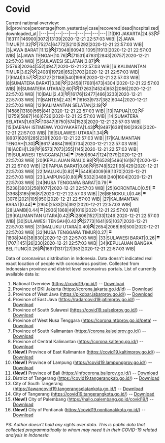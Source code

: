 # Covid
Current national overview:
|id|province|percentage|from_yesterday|case|recovered|dead|hospitalized|downloaded_at|
|---|---|---|---|---|---|---|---|---|
|1|DKI JAKARTA|24.53|![down](https://github.com/ariefrachmannn/covid/raw/master/img/rsz_down.png)|163111|146900|3072|13139|2020-12-21 22:57:03 WIB|
|2|JAWA TIMUR|11.32|![down](https://github.com/ariefrachmannn/covid/raw/master/img/rsz_down.png)|75274|64772|5210|5292|2020-12-21 22:57:03 WIB|
|3|JAWA BARAT|11.12|![up](https://github.com/ariefrachmannn/covid/raw/master/img/rsz_img_186982.png)|73948|60940|1095|11913|2020-12-21 22:57:03 WIB|
|4|JAWA TENGAH|10.76|![up](https://github.com/ariefrachmannn/covid/raw/master/img/rsz_img_186982.png)|71531|47931|2843|20757|2020-12-21 22:57:03 WIB|
|5|SULAWESI SELATAN|3.87|![up](https://github.com/ariefrachmannn/covid/raw/master/img/rsz_img_186982.png)|25763|20264|552|4947|2020-12-21 22:57:03 WIB|
|6|KALIMANTAN TIMUR|3.62|![down](https://github.com/ariefrachmannn/covid/raw/master/img/rsz_down.png)|24081|19726|652|3703|2020-12-21 22:57:03 WIB|
|7|RIAU|3.57|![down](https://github.com/ariefrachmannn/covid/raw/master/img/rsz_down.png)|23727|21188|540|1999|2020-12-21 22:57:03 WIB|
|8|SUMATERA BARAT|3.38|![down](https://github.com/ariefrachmannn/covid/raw/master/img/rsz_down.png)|22458|17681|473|4304|2020-12-21 22:57:03 WIB|
|9|SUMATERA UTARA|2.60|![down](https://github.com/ariefrachmannn/covid/raw/master/img/rsz_down.png)|17263|14524|653|2086|2020-12-21 22:57:03 WIB|
|10|BALI|2.43|![down](https://github.com/ariefrachmannn/covid/raw/master/img/rsz_down.png)|16176|12477|466|3233|2020-12-21 22:57:03 WIB|
|11|BANTEN|2.43|![equal](https://github.com/ariefrachmannn/covid/raw/master/img/rsz_equal.png)|16163|9737|382|6044|2020-12-21 22:57:03 WIB|
|12|KALIMANTAN SELATAN|2.19|![down](https://github.com/ariefrachmannn/covid/raw/master/img/rsz_down.png)|14586|13180|565|841|2020-12-21 22:57:03 WIB|
|13|PAPUA|1.92|![down](https://github.com/ariefrachmannn/covid/raw/master/img/rsz_down.png)|12759|5887|146|6726|2020-12-21 22:57:03 WIB|
|14|SUMATERA SELATAN|1.63|![down](https://github.com/ariefrachmannn/covid/raw/master/img/rsz_down.png)|10847|8750|574|1523|2020-12-21 22:57:03 WIB|
|15|DAERAH ISTIMEWA YOGYAKARTA|1.43|![up](https://github.com/ariefrachmannn/covid/raw/master/img/rsz_img_186982.png)|9497|6381|190|2926|2020-12-21 22:57:03 WIB|
|16|SULAWESI UTARA|1.34|![up](https://github.com/ariefrachmannn/covid/raw/master/img/rsz_img_186982.png)|8937|6261|285|2391|2020-12-21 22:57:03 WIB|
|17|KALIMANTAN TENGAH|1.30|![up](https://github.com/ariefrachmannn/covid/raw/master/img/rsz_img_186982.png)|8617|4684|199|3734|2020-12-21 22:57:03 WIB|
|18|ACEH|1.29|![down](https://github.com/ariefrachmannn/covid/raw/master/img/rsz_down.png)|8573|7073|355|1145|2020-12-21 22:57:03 WIB|
|19|SULAWESI TENGGARA|1.14|![equal](https://github.com/ariefrachmannn/covid/raw/master/img/rsz_equal.png)|7550|6047|124|1379|2020-12-21 22:57:03 WIB|
|20|KEPULAUAN RIAU|0.98|![down](https://github.com/ariefrachmannn/covid/raw/master/img/rsz_down.png)|6528|5496|161|871|2020-12-21 22:57:03 WIB|
|21|PAPUA BARAT|0.86|![down](https://github.com/ariefrachmannn/covid/raw/master/img/rsz_down.png)|5748|5221|98|429|2020-12-21 22:57:03 WIB|
|22|MALUKU|0.82|![equal](https://github.com/ariefrachmannn/covid/raw/master/img/rsz_equal.png)|5448|4009|69|1370|2020-12-21 22:57:03 WIB|
|23|LAMPUNG|0.80|![up](https://github.com/ariefrachmannn/covid/raw/master/img/rsz_img_186982.png)|5332|3488|240|1604|2020-12-21 22:57:03 WIB|
|24|NUSA TENGGARA BARAT|0.79|![equal](https://github.com/ariefrachmannn/covid/raw/master/img/rsz_equal.png)|5238|3903|258|1077|2020-12-21 22:57:03 WIB|
|25|GORONTALO|0.51|![equal](https://github.com/ariefrachmannn/covid/raw/master/img/rsz_equal.png)|3368|3185|96|87|2020-12-21 22:57:03 WIB|
|26|BENGKULU|0.46|![equal](https://github.com/ariefrachmannn/covid/raw/master/img/rsz_equal.png)|3076|2021|105|950|2020-12-21 22:57:03 WIB|
|27|KALIMANTAN BARAT|0.44|![equal](https://github.com/ariefrachmannn/covid/raw/master/img/rsz_equal.png)|2950|2533|25|392|2020-12-21 22:57:03 WIB|
|28|JAMBI|0.44|![equal](https://github.com/ariefrachmannn/covid/raw/master/img/rsz_equal.png)|2936|1868|49|1019|2020-12-21 22:57:03 WIB|
|29|KALIMANTAN UTARA|0.42|![up](https://github.com/ariefrachmannn/covid/raw/master/img/rsz_img_186982.png)|2806|1527|33|1246|2020-12-21 22:57:03 WIB|
|30|SULAWESI TENGAH|0.42|![up](https://github.com/ariefrachmannn/covid/raw/master/img/rsz_img_186982.png)|2773|1641|95|1037|2020-12-21 22:57:03 WIB|
|31|MALUKU UTARA|0.40|![up](https://github.com/ariefrachmannn/covid/raw/master/img/rsz_img_186982.png)|2654|2068|86|500|2020-12-21 22:57:03 WIB|
|32|NUSA TENGGARA TIMUR|0.27|![equal](https://github.com/ariefrachmannn/covid/raw/master/img/rsz_equal.png)|1808|940|38|830|2020-12-21 22:57:03 WIB|
|33|SULAWESI BARAT|0.26|![equal](https://github.com/ariefrachmannn/covid/raw/master/img/rsz_equal.png)|1707|1451|26|230|2020-12-21 22:57:03 WIB|
|34|KEPULAUAN BANGKA BELITUNG|0.26|![up](https://github.com/ariefrachmannn/covid/raw/master/img/rsz_img_186982.png)|1697|1317|27|353|2020-12-21 22:57:03 WIB|

Data of coronavirus distribution in Indonesia. Data doesn't indicated real exact location of people with coronavirus positive. Collected from Indonesian province and district level coronavirus portals. List of currently available data is:
1. National Overview (https://covid19.go.id/) -- [Download](https://www.dropbox.com/s/66ly270fw4y76fx/covid_nasional.csv?dl=0)
2. Province of DKI Jakarta (https://corona.jakarta.go.id/id) -- [Download](https://riwayat-file-covid-19-dki-jakarta-jakartagis.hub.arcgis.com/)
3. Province of West Java (https://pikobar.jabarprov.go.id/) -- [Download](https://www.dropbox.com/s/alg0zp60fylq6cn/covid_jabar.csv?dl=0)
4. Province of East Java (https://radarcovid19.jatimprov.go.id/) -- [Download](https://www.dropbox.com/sh/e7vtgcnl4ckbvr4/AADo9UMRDZvrhHn66qTHZOvNa?dl=0)
5. Province of South Sulawesi (https://covid19.sulselprov.go.id/) -- [Download](https://www.dropbox.com/s/z5ek23lwcztj7z7/covid_sulsel.csv?dl=0)
6. Province of West Nusa Tenggara (https://corona.ntbprov.go.id/peta) -- [Download](https://www.dropbox.com/s/4p2k93n42xx0c00/covid_ntb.csv?dl=0)
7. Province of South Kalimantan (https://corona.kalselprov.go.id/) -- [Download](https://www.dropbox.com/sh/7aa2kvz8lb04pzz/AADH1Oj5oFMw2mp-D3JStPRsa?dl=0)
8. Province of Central Kalimantan (https://corona.kalteng.go.id/) -- [Download](https://www.dropbox.com/s/9q01v5r3ys2ozk4/covid_kalteng.csv?dl=0)
9. **(New!)** Province of East Kalimantan (https://covid19.kaltimprov.go.id/) -- [Download](https://www.dropbox.com/sh/qhpxj532nm80goa/AAB6ek_fp1__ieTR0TFQpfIga?dl=0)
10. **(New!)** Province of Lampung (https://covid19.lampungprov.go.id/) -- [Download](https://www.dropbox.com/s/ecuew6oa9kzwqwx/covid_lampung.csv?dl=0)
11. **(New!)** Province of Bali (https://infocorona.baliprov.go.id/) -- [Download](https://www.dropbox.com/sh/iceiwun4ufttmiu/AAC7dSRMpfTjPI1Lfzw-LeCUa?dl=0)
12. District of Tangerang (https://covid19.tangerangkab.go.id/) -- [Download](https://www.dropbox.com/sh/yxovyy6sy5bnz4p/AACZzVHinisKmz8oQWyQJ3nua?dl=0)
13. City of South Tangerang (https://lawancovid19.tangerangselatankota.go.id/) -- [Download](https://www.dropbox.com/s/zlvxo4ivswdzmle/covid_tangsel.csv?dl=0)
14. City of Tangerang (https://covid19.tangerangkota.go.id/) -- [Download](https://www.dropbox.com/s/e53224kvdrpjzy0/covid_tangkot.csv?dl=0)
15. **(New!)** City of Palembang (https://hallo.palembang.go.id/covid19/) -- [Download](https://www.dropbox.com/sh/oj17bhwhlpjht9e/AABZEG-OiaSaFvikATDx6coEa?dl=0)
16. **(New!)** City of Pontianak (https://covid19.pontianakkota.go.id/) -- [Download](https://www.dropbox.com/sh/66if3y4ly51j4sh/AADQ-zwLGa7Kz4ZzJgDw2-3na?dl=0)

PS: *Author doesn't hold any rights over data. This is public data that collected programmatically to whom may need it in their COVID-19 related analysis in Indonesia.*
